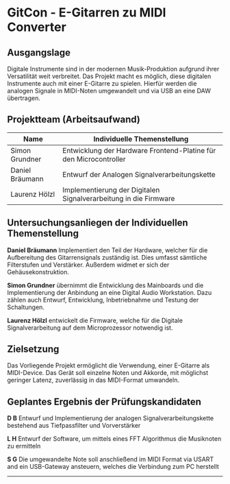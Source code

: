 # GitCon - E-Gitarren zu MIDI Converter 
## Ausgangslage
Digitale Instrumente sind in der modernen Musik-Produktion aufgrund ihrer Versatilität weit verbreitet. Das Projekt macht es möglich, diese digitalen Instrumente auch mit einer E-Gitarre zu spielen. Hierfür werden die analogen Signale in MIDI-Noten umgewandelt und via USB an eine DAW übertragen.
## Projektteam (Arbeitsaufwand)

| Name            | Individuelle Themenstellung                                       |
| --------------- | ----------------------------------------------------------------- |
| Simon Grundner  | Entwicklung der Hardware Frontend-Platine für den Microcontroller | 
| Daniel Bräumann | Entwurf der Analogen Signalverarbeitungskette                     |
| Laurenz Hölzl   | Implementierung der Digitalen Signalverarbeitung in die Firmware  |

## Untersuchungsanliegen der Individuellen Themenstellung
**Daniel Bräumann** Implementiert den Teil der Hardware, welcher für die Aufbereitung des Gitarrensignals zuständig ist. Dies umfasst sämtliche Filterstufen und Verstärker. Außerdem widmet er sich der Gehäusekonstruktion.

**Simon Grundner** übernimmt die Entwicklung des Mainboards und die Implementierung der Anbindung an eine Digital Audio Workstation. Dazu zählen auch Entwurf, Entwicklung, Inbetriebnahme und Testung der Schaltungen.

**Laurenz Hölzl** entwickelt die Firmware, welche für die Digitale Signalverarbeitung auf dem Microprozessor notwendig ist.

## Zielsetzung
Das Vorliegende Projekt ermöglicht die Verwendung, einer E-Gitarre als MIDI-Device.
Das Gerät soll einzelne Noten und Akkorde, mit möglichst geringer Latenz, zuverlässig in das MIDI-Format umwandeln.

## Geplantes Ergebnis der Prüfungskandidaten
**D B** Entwurf und Implementierung der analogen Signalverarbeitungskette bestehend aus Tiefpassfilter und Vorverstärker

**L H** Entwurf der Software, um mittels eines FFT Algorithmus die Musiknoten zu ermitteln 

**S G** Die umgewandelte Note soll anschließend im MIDI Format via USART and ein USB-Gateway ansteuern, welches die Verbindung zum PC herstellt


---
